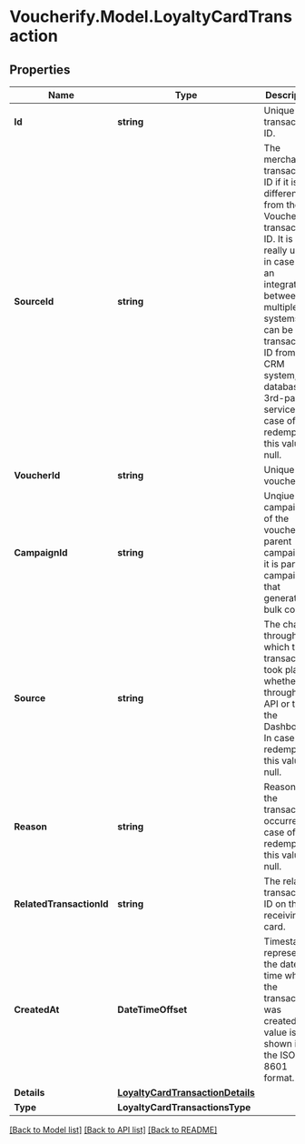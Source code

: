 # Voucherify.Model.LoyaltyCardTransaction

## Properties

Name | Type | Description | Notes
------------ | ------------- | ------------- | -------------
**Id** | **string** | Unique transaction ID. | [optional] 
**SourceId** | **string** | The merchant&#39;s transaction ID if it is different from the Voucherify transaction ID. It is really useful in case of an integration between multiple systems. It can be a transaction ID from a CRM system, database or 3rd-party service. In case of a redemption, this value is null. | [optional] 
**VoucherId** | **string** | Unique voucher ID. | [optional] 
**CampaignId** | **string** | Unqiue campaign ID of the voucher&#39;s parent campaign if it is part of campaign that generates bulk codes. | [optional] 
**Source** | **string** | The channel through which the transaction took place, whether through the API or the the Dashboard. In case of a redemption, this value is null. | [optional] 
**Reason** | **string** | Reason why the transaction occurred. In case of a redemption, this value is null. | [optional] 
**RelatedTransactionId** | **string** | The related transaction ID on the receiving card. | [optional] 
**CreatedAt** | **DateTimeOffset** | Timestamp representing the date and time when the transaction was created. The value is shown in the ISO 8601 format. | [optional] 
**Details** | [**LoyaltyCardTransactionDetails**](LoyaltyCardTransactionDetails.md) |  | [optional] 
**Type** | **LoyaltyCardTransactionsType** |  | [optional] 

[[Back to Model list]](../../README.md#documentation-for-models) [[Back to API list]](../../README.md#documentation-for-api-endpoints) [[Back to README]](../../README.md)

